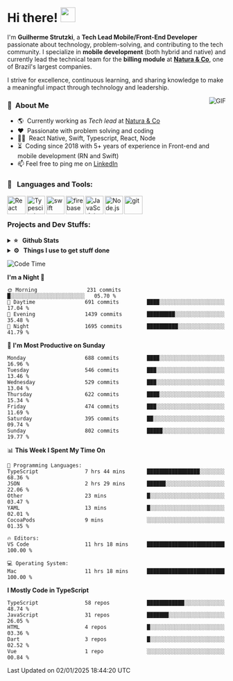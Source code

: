 # Hi there! <img src="https://github.com/TheDudeThatCode/TheDudeThatCode/blob/master/Assets/Hi.gif" width="34px" height="34px">

I'm **Guilherme Strutzki**, a **Tech Lead Mobile/Front-End Developer** passionate about technology, problem-solving, and contributing to the tech community. I specialize in **mobile development** (both hybrid and native) and currently lead the technical team for the **billing module** at **[Natura & Co](https://www.naturaeco.com/pt-br/)**, one of Brazil's largest companies. 

I strive for excellence, continuous learning, and sharing knowledge to make a meaningful impact through technology and leadership.

<img align="right" alt="GIF" src="https://spotify-github-profile.vercel.app/api/view?uid=22gkdonhf4okms5x5dsdjx7sy&cover_image=true&theme=default&bar_color=09ff00&bar_color_cover=false"/>

### :space_invader: &nbsp;About Me
- :earth_americas:&nbsp; Currently working as _Tech lead_ at [Natura & Co](https://www.naturaeco.com/pt-br/)
- :heart: &nbsp;Passionate with problem solving and coding
- :technologist: &nbsp;React Native, Swift, Typescript, React, Node
- :hourglass_flowing_sand: &nbsp;Coding since 2018 with 5+ years of experience in Front-end and mobile development (RN and Swift)
- 📫  Feel free to ping me on [LinkedIn](https://www.linkedin.com/in/guilherme-strutzki/?locale=en_US)

### 🔨 &nbsp; Languages and Tools:
<a href="https://reactjs.org/" target="_blank"> <img align="left" alt="React" height ="42px" src="https://raw.githubusercontent.com/rahul-jha98/github_readme_icons/main/language_and_tools/square/react/react.svg"></a>
<a href="https://www.typescriptlang.org/" target="_blank"><img align="left" alt="Typescirpt" height ="42px" src="https://raw.githubusercontent.com/rahul-jha98/github_readme_icons/main/language_and_tools/square/typescript/typescript.svg"></a>
<a href="https://developer.apple.com/swift/" target="_blank"> <img align="left" src="https://raw.githubusercontent.com/rahul-jha98/github_readme_icons/main/language_and_tools/square/swift/swift.svg" alt="swift" height="42px"/> </a> 
<a href="https://firebase.google.com/" target="_blank"> <img align="left" src="https://raw.githubusercontent.com/rahul-jha98/github_readme_icons/main/language_and_tools/square/firebase/firebase.svg" alt="firebase" height ="42px"/> </a>
<a href="https://developer.mozilla.org/en-US/docs/Web/JavaScript" target="_blank"> <img align="left" alt="JavaScript" height ="42px"  src="https://raw.githubusercontent.com/rahul-jha98/github_readme_icons/main/language_and_tools/square/javascript/javascript.svg"> </a>
<a href="https://nodejs.org" target="_blank"><img align="left" alt="Node.js" height ="42px" src="https://raw.githubusercontent.com/rahul-jha98/github_readme_icons/main/language_and_tools/square/node/node.svg"></a>
<a href="https://git-scm.com/" target="_blank"> <img src="https://raw.githubusercontent.com/rahul-jha98/github_readme_icons/main/language_and_tools/square/git-scm/git-scm.svg" align="left" alt="git" height='42px'/> </a> </br></br>


### Projects and Dev Stuffs:

<details>	
  <summary><b>⭐ &nbsp; Github Stats</b></summary>
  <br />
  <img src="https://github-readme-stats.vercel.app/api?username=guistrutzki&show_icons=true&theme=tokyonight"/>
</details>
 
<details>	
  <br />
  <summary><b>⚙️ &nbsp; Things I use to get stuff done</b></summary>
  	<ul>
  	    <li><b>OS:</b> macOS Big Sur 11.2</li>
	    <li><b>Laptop: </b> MacBook Pro (i7, Mid 2014)</li>
  	    <li><b>Browser: </b> Chrome</li>
	    <li><b>Terminal: </b> ZSH: Oh My Zsh</li>
	    <li><b>Code Editor:</b> VScode, XCode and Android Studio</li>
	    <li><b>To Stay Updated:</b> Twitter, Youtube and Instagram.</li>
	</ul>	
</details>

<!--START_SECTION:waka-->
![Code Time](http://img.shields.io/badge/Code%20Time-1%2C627%20hrs%2021%20mins-blue)

**I'm a Night 🦉** 

```text
🌞 Morning                231 commits         █░░░░░░░░░░░░░░░░░░░░░░░░   05.70 % 
🌆 Daytime                691 commits         ████░░░░░░░░░░░░░░░░░░░░░   17.04 % 
🌃 Evening                1439 commits        █████████░░░░░░░░░░░░░░░░   35.48 % 
🌙 Night                  1695 commits        ██████████░░░░░░░░░░░░░░░   41.79 % 
```
📅 **I'm Most Productive on Sunday** 

```text
Monday                   688 commits         ████░░░░░░░░░░░░░░░░░░░░░   16.96 % 
Tuesday                  546 commits         ███░░░░░░░░░░░░░░░░░░░░░░   13.46 % 
Wednesday                529 commits         ███░░░░░░░░░░░░░░░░░░░░░░   13.04 % 
Thursday                 622 commits         ████░░░░░░░░░░░░░░░░░░░░░   15.34 % 
Friday                   474 commits         ███░░░░░░░░░░░░░░░░░░░░░░   11.69 % 
Saturday                 395 commits         ██░░░░░░░░░░░░░░░░░░░░░░░   09.74 % 
Sunday                   802 commits         █████░░░░░░░░░░░░░░░░░░░░   19.77 % 
```


📊 **This Week I Spent My Time On** 

```text
💬 Programming Languages: 
TypeScript               7 hrs 44 mins       █████████████████░░░░░░░░   68.36 % 
JSON                     2 hrs 29 mins       ██████░░░░░░░░░░░░░░░░░░░   22.06 % 
Other                    23 mins             █░░░░░░░░░░░░░░░░░░░░░░░░   03.47 % 
YAML                     13 mins             █░░░░░░░░░░░░░░░░░░░░░░░░   02.01 % 
CocoaPods                9 mins              ░░░░░░░░░░░░░░░░░░░░░░░░░   01.35 % 

🔥 Editors: 
VS Code                  11 hrs 18 mins      █████████████████████████   100.00 % 

💻 Operating System: 
Mac                      11 hrs 18 mins      █████████████████████████   100.00 % 
```

**I Mostly Code in TypeScript** 

```text
TypeScript               58 repos            ████████████░░░░░░░░░░░░░   48.74 % 
JavaScript               31 repos            ███████░░░░░░░░░░░░░░░░░░   26.05 % 
HTML                     4 repos             █░░░░░░░░░░░░░░░░░░░░░░░░   03.36 % 
Dart                     3 repos             █░░░░░░░░░░░░░░░░░░░░░░░░   02.52 % 
Vue                      1 repo              ░░░░░░░░░░░░░░░░░░░░░░░░░   00.84 % 
```




 Last Updated on 02/01/2025 18:44:20 UTC
<!--END_SECTION:waka-->
